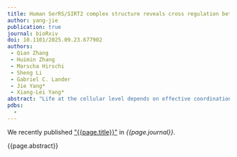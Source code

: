 ```yaml
---
title: Human SerRS/SIRT2 complex structure reveals cross regulation between translation and NAD+ metabolism
author: yang-jie
publication: true
journal: bioRxiv
doi: 10.1101/2025.09.23.677902
authors:
 - Qian Zhang 
 - Huimin Zhang
 - Marscha Hirschi
 - Sheng Li
 - Gabriel C. Lander
 - Jie Yang*
 - Xiang-Lei Yang*
abstract: "Life at the cellular level depends on effective coordination between diverse processes. Here we uncover a novel cross-regulation between metabolism and translation through a 3.2 Å cryo-EM structure of human cytosolic seryl-tRNA synthetase (SerRS) bound to sirtuin-2 (SIRT2), an NAD+-dependent deacetylase. This interaction, naturally triggered by the NAD+ metabolite ADP-ribose (ADPR), resembles substrate binding and block SIRT2's active site. Interestingly, SerRS acetylation is not required for this interaction. SIRT2 binding sterically and allosterically impedes tRNA binding to SerRS, lowering charged tRNASer level and protein synthesis activity. Key interaction residues in both proteins emerged simultaneously in vertebrates, suggesting co-evolution for cross-regulation. Given ADPR's accumulation under stress, the ADPR-induced SerRS/SIRT2 interaction likely serves as a cell-protective response."
pdbs:
  - 
---
```


We recently published ["{{page.title}}"](https://doi.org/{{page.doi}}) in *{{page.journal}}*.

{{page.abstract}}
